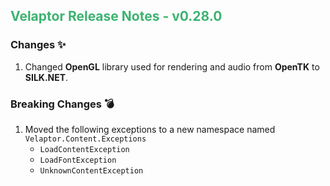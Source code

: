 ## <span style='color:mediumseagreen;font-weight:bold'>Velaptor Release Notes - v0.28.0</span>

### **Changes** ✨

1. Changed **OpenGL** library used for rendering and audio from **OpenTK** to **SILK.NET**.

### **Breaking Changes** 💣
1. Moved the following exceptions to a new namespace named ```Velaptor.Content.Exceptions```
   * ```LoadContentException```
   * ```LoadFontException```
   * ```UnknownContentException```

